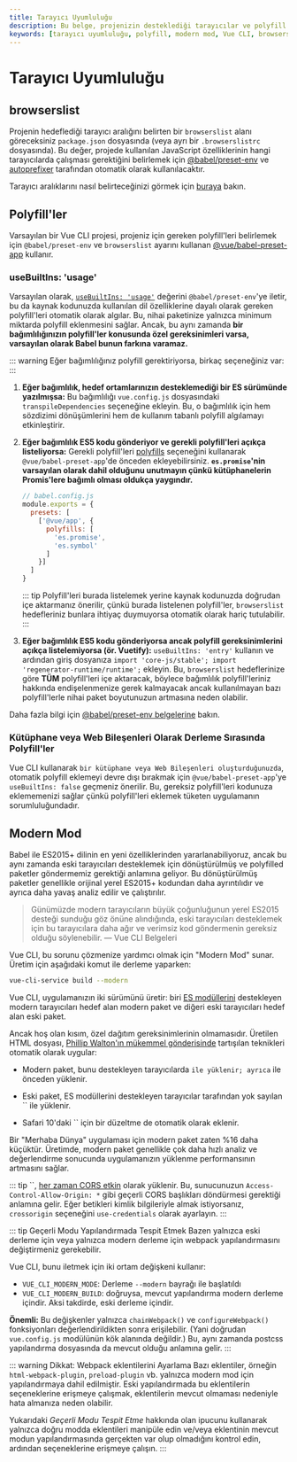 ```yaml
---
title: Tarayıcı Uyumluluğu
description: Bu belge, projenizin desteklediği tarayıcılar ve polyfill kullanımı hakkında önemli bilgiler sunmaktadır. Ayrıca, modern mod ile ilgili detaylar ve en iyi uygulamalar da yer almaktadır.
keywords: [tarayıcı uyumluluğu, polyfill, modern mod, Vue CLI, browserslist]
---
```


# Tarayıcı Uyumluluğu

## browserslist

Projenin hedeflediği tarayıcı aralığını belirten bir `browserslist` alanı göreceksiniz `package.json` dosyasında (veya ayrı bir `.browserslistrc` dosyasında). Bu değer, projede kullanılan JavaScript özelliklerinin hangi tarayıcılarda çalışması gerektiğini belirlemek için [@babel/preset-env][babel-preset-env] ve [autoprefixer][autoprefixer] tarafından otomatik olarak kullanılacaktır.

Tarayıcı aralıklarını nasıl belirteceğinizi görmek için [buraya][browserslist] bakın.

## Polyfill'ler

Varsayılan bir Vue CLI projesi, projeniz için gereken polyfill'leri belirlemek için `@babel/preset-env` ve `browserslist` ayarını kullanan [@vue/babel-preset-app][babel-preset-app] kullanır.

### useBuiltIns: 'usage'

Varsayılan olarak, [`useBuiltIns: 'usage'`](https://new.babeljs.io/docs/en/next/babel-preset-env.html#usebuiltins-usage) değerini `@babel/preset-env`'ye iletir, bu da kaynak kodunuzda kullanılan dil özelliklerine dayalı olarak gereken polyfill'leri otomatik olarak algılar. Bu, nihai paketinize yalnızca minimum miktarda polyfill eklenmesini sağlar. Ancak, bu aynı zamanda **bir bağımlılığınızın polyfill'ler konusunda özel gereksinimleri varsa, varsayılan olarak Babel bunun farkına varamaz.**

::: warning
Eğer bağımlılığınız polyfill gerektiriyorsa, birkaç seçeneğiniz var:
:::

1. **Eğer bağımlılık, hedef ortamlarınızın desteklemediği bir ES sürümünde yazılmışsa:** Bu bağımlılığı `vue.config.js` dosyasındaki `transpileDependencies` seçeneğine ekleyin. Bu, o bağımlılık için hem sözdizimi dönüşümlerini hem de kullanım tabanlı polyfill algılamayı etkinleştirir.

2. **Eğer bağımlılık ES5 kodu gönderiyor ve gerekli polyfill'leri açıkça listeliyorsa:** Gerekli polyfill'leri [polyfills](https://github.com/vuejs/vue-cli/tree/dev/packages/%40vue/babel-preset-app#polyfills) seçeneğini kullanarak `@vue/babel-preset-app`'de önceden ekleyebilirsiniz. **`es.promise`'nin varsayılan olarak dahil olduğunu unutmayın çünkü kütüphanelerin Promis'lere bağımlı olması oldukça yaygındır.**

    ``` js
    // babel.config.js
    module.exports = {
      presets: [
        ['@vue/app', {
          polyfills: [
            'es.promise',
            'es.symbol'
          ]
        }]
      ]
    }
    ```

    ::: tip
    Polyfill'leri burada listelemek yerine kaynak kodunuzda doğrudan içe aktarmanız önerilir, çünkü burada listelenen polyfill'ler, `browserslist` hedefleriniz bunlara ihtiyaç duymuyorsa otomatik olarak hariç tutulabilir.
    :::

3. **Eğer bağımlılık ES5 kodu gönderiyorsa ancak polyfill gereksinimlerini açıkça listelemiyorsa (ör. Vuetify):** `useBuiltIns: 'entry'` kullanın ve ardından giriş dosyanıza `import 'core-js/stable'; import 'regenerator-runtime/runtime';` ekleyin. Bu, `browserslist` hedeflerinize göre **TÜM** polyfill'leri içe aktaracak, böylece bağımlılık polyfill'leriniz hakkında endişelenmenize gerek kalmayacak ancak kullanılmayan bazı polyfill'lerle nihai paket boyutunuzun artmasına neden olabilir.

Daha fazla bilgi için [@babel/preset-env belgelerine](https://new.babeljs.io/docs/en/next/babel-preset-env.html#usebuiltins-usage) bakın.

### Kütüphane veya Web Bileşenleri Olarak Derleme Sırasında Polyfill'ler

Vue CLI kullanarak `bir kütüphane veya Web Bileşenleri oluşturduğunuzda`, otomatik polyfill eklemeyi devre dışı bırakmak için `@vue/babel-preset-app`'ye `useBuiltIns: false` geçmeniz önerilir. Bu, gereksiz polyfill'leri kodunuza eklememenizi sağlar çünkü polyfill'leri eklemek tüketen uygulamanın sorumluluğundadır.

## Modern Mod

Babel ile ES2015+ dilinin en yeni özelliklerinden yararlanabiliyoruz, ancak bu aynı zamanda eski tarayıcıları desteklemek için dönüştürülmüş ve polyfilled paketler göndermemiz gerektiği anlamına geliyor. Bu dönüştürülmüş paketler genellikle orijinal yerel ES2015+ kodundan daha ayrıntılıdır ve ayrıca daha yavaş analiz edilir ve çalıştırılır. 

> Günümüzde modern tarayıcıların büyük çoğunluğunun yerel ES2015 desteği sunduğu göz önüne alındığında, eski tarayıcıları desteklemek için bu tarayıcılara daha ağır ve verimsiz kod göndermenin gereksiz olduğu söylenebilir. — Vue CLI Belgeleri

Vue CLI, bu sorunu çözmenize yardımcı olmak için "Modern Mod" sunar. Üretim için aşağıdaki komut ile derleme yaparken:

```bash
vue-cli-service build --modern
```

Vue CLI, uygulamanızın iki sürümünü üretir: biri [ES modüllerini](https://jakearchibald.com/2017/es-modules-in-browsers/) destekleyen modern tarayıcıları hedef alan modern paket ve diğeri eski tarayıcıları hedef alan eski paket.

Ancak hoş olan kısım, özel dağıtım gereksinimlerinin olmamasıdır. Üretilen HTML dosyası, [Phillip Walton'ın mükemmel gönderisinde](https://philipwalton.com/articles/deploying-es2015-code-in-production-today/) tartışılan teknikleri otomatik olarak uygular:

- Modern paket, bunu destekleyen tarayıcılarda `` ile yüklenir; ayrıca `` ile önceden yüklenir.
  
- Eski paket, ES modüllerini destekleyen tarayıcılar tarafından yok sayılan `` ile yüklenir.

- Safari 10'daki `` için bir düzeltme de otomatik olarak eklenir.

Bir "Merhaba Dünya" uygulaması için modern paket zaten %16 daha küçüktür. Üretimde, modern paket genellikle çok daha hızlı analiz ve değerlendirme sonucunda uygulamanızın yüklenme performansının artmasını sağlar.

::: tip
``, [her zaman CORS etkin](https://jakearchibald.com/2017/es-modules-in-browsers/#always-cors) olarak yüklenir. Bu, sunucunuzun `Access-Control-Allow-Origin: *` gibi geçerli CORS başlıkları döndürmesi gerektiği anlamına gelir. Eğer betikleri kimlik bilgileriyle almak istiyorsanız, `crossorigin` seçeneğini `use-credentials` olarak ayarlayın.
:::

::: tip Geçerli Modu Yapılandırmada Tespit Etmek
Bazen yalnızca eski derleme için veya yalnızca modern derleme için webpack yapılandırmasını değiştirmeniz gerekebilir.

Vue CLI, bunu iletmek için iki ortam değişkeni kullanır:

* `VUE_CLI_MODERN_MODE`: Derleme `--modern` bayrağı ile başlatıldı
* `VUE_CLI_MODERN_BUILD`: doğruysa, mevcut yapılandırma modern derleme içindir. Aksi takdirde, eski derleme içindir.

**Önemli:** Bu değişkenler yalnızca `chainWebpack()` ve `configureWebpack()` fonksiyonları değerlendirildikten sonra erişilebilir. (Yani doğrudan `vue.config.js` modülünün kök alanında değildir.) Bu, aynı zamanda postcss yapılandırma dosyasında da mevcut olduğu anlamına gelir.
:::

::: warning Dikkat: Webpack eklentilerini Ayarlama
Bazı eklentiler, örneğin `html-webpack-plugin`, `preload-plugin` vb. yalnızca modern mod için yapılandırmaya dahil edilmiştir. Eski yapılandırmada bu eklentilerin seçeneklerine erişmeye çalışmak, eklentilerin mevcut olmaması nedeniyle hata almanıza neden olabilir.

Yukarıdaki *Geçerli Modu Tespit Etme* hakkında olan ipucunu kullanarak yalnızca doğru modda eklentileri manipüle edin ve/veya eklentinin mevcut modun yapılandırmasında gerçekten var olup olmadığını kontrol edin, ardından seçeneklerine erişmeye çalışın.
:::

[autoprefixer]: https://github.com/postcss/autoprefixer
[babel-preset-env]: https://new.babeljs.io/docs/en/next/babel-preset-env.html
[babel-preset-app]: https://github.com/vuejs/vue-cli/tree/dev/packages/%40vue/babel-preset-app
[browserslist]: https://github.com/ai/browserslist